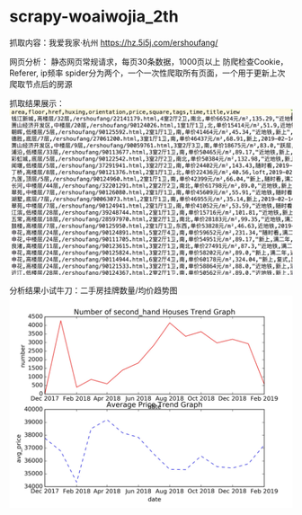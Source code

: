# scrapy-woaiwojia_2th
抓取内容：我爱我家·杭州 https://hz.5i5j.com/ershoufang/

网页分析：
静态网页常规请求，每页30条数据，1000页以上
防爬检查Cookie，Referer, ip频率
spider分为两个，一个一次性爬取所有页面，一个用于更新上次爬取节点后的房源

抓取结果展示：
![Image text](https://github.com/Bigbenen/scrapy-woaiwojia_2th/blob/master/aa.png)

分析结果小试牛刀：二手房挂牌数量/均价趋势图
![Image text](https://github.com/Bigbenen/scrapy-woaiwojia_2th/blob/master/20190215.jpg)
